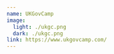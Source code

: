 ```yaml
---
name: UKGovCamp
image:
  light: ./ukgc.png
  dark: ./ukgc.png
link: https://www.ukgovcamp.com/
---
```

